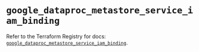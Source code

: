 # `google_dataproc_metastore_service_iam_binding`

Refer to the Terraform Registry for docs: [`google_dataproc_metastore_service_iam_binding`](https://registry.terraform.io/providers/hashicorp/google-beta/5.12.0/docs/resources/google_dataproc_metastore_service_iam_binding).
